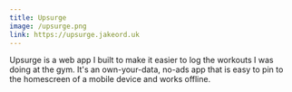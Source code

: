 ```yaml
---
title: Upsurge
image: /upsurge.png
link: https://upsurge.jakeord.uk
---
```


Upsurge is a web app I built to make it easier to log the workouts I was doing at the gym. It's an own-your-data, no-ads app that is easy to pin to the homescreen of a mobile device and works offline.
